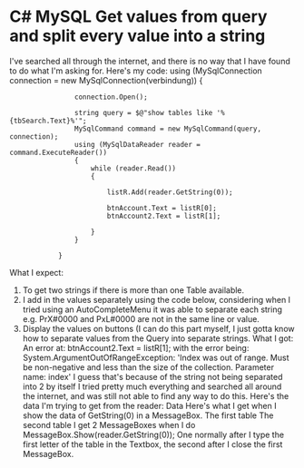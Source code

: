 
# C# MySQL Get values from query and split every value into a string

I've searched all through the internet, and there is no way that I have found to do what I'm asking for. Here's my code:
using (MySqlConnection connection = new MySqlConnection(verbindung))
                {

                    connection.Open();

                    string query = $@"show tables like '%{tbSearch.Text}%'";
                    MySqlCommand command = new MySqlCommand(query, connection);
                    using (MySqlDataReader reader = command.ExecuteReader())
                    {
                        while (reader.Read())
                        {

                            listR.Add(reader.GetString(0));

                            btnAccount.Text = listR[0];
                            btnAccount2.Text = listR[1];

                        }
                    }

                }

What I expect:
1. To get two strings if there is more than one Table available.
2. I add in the values separately using the code below, considering when I tried using an AutoCompleteMenu it was able to separate each string e.g. PrX#0000 and PxL#0000 are not in the same line or value.
3. Display the values on buttons (I can do this part myself, I just gotta know how to separate values from the Query into separate strings.
What I got:
An error at: btnAccount2.Text = listR[1]; with the error being:
System.ArgumentOutOfRangeException: 'Index was out of range. Must be non-negative and less than the size of the collection.
Parameter name: index'
I guess that's because of the string not being separated into 2 by itself
I tried pretty much everything and searched all around the internet, and was still not able to find any way to do this.
Here's the data I'm trying to get from the reader:
Data
Here's what I get when I show the data of GetString(0) in a MessageBox.
The first table
The second table
I get 2 MessageBoxes when I do MessageBox.Show(reader.GetString(0));
One normally after I type the first letter of the table in the Textbox, the second after I close the first MessageBox.

        
